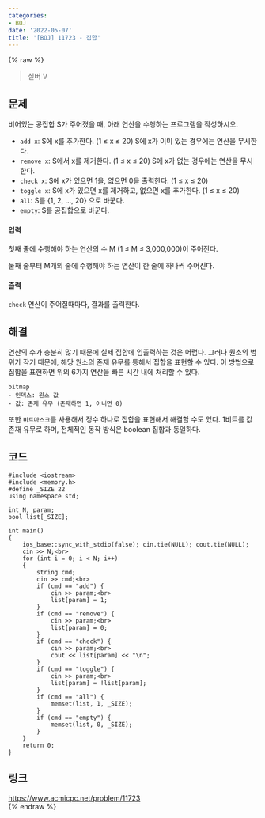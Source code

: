 ```yaml
---
categories:
- BOJ
date: '2022-05-07'
title: '[BOJ] 11723 - 집합'
---
```


{% raw %}
> 실버 V<br>

## 문제
비어있는 공집합 S가 주어졌을 때, 아래 연산을 수행하는 프로그램을 작성하시오.

-   `add x`: S에 x를 추가한다. (1 ≤ x ≤ 20) S에 x가 이미 있는 경우에는 연산을 무시한다.
-   `remove x`: S에서 x를 제거한다. (1 ≤ x ≤ 20) S에 x가 없는 경우에는 연산을 무시한다.
-   `check x`: S에 x가 있으면 1을, 없으면 0을 출력한다. (1 ≤ x ≤ 20)
-   `toggle x`: S에 x가 있으면 x를 제거하고, 없으면 x를 추가한다. (1 ≤ x ≤ 20)
-   `all`: S를 {1, 2, ..., 20} 으로 바꾼다.
-   `empty`: S를 공집합으로 바꾼다.

#### 입력
첫째 줄에 수행해야 하는 연산의 수 M (1 ≤ M ≤ 3,000,000)이 주어진다.

둘째 줄부터 M개의 줄에 수행해야 하는 연산이 한 줄에 하나씩 주어진다.

#### 출력
`check`  연산이 주어질때마다, 결과를 출력한다.

## 해결
연산의 수가 충분히 많기 때문에 실제 집합에 입출력하는 것은 어렵다. 그러나 원소의 범위가 작기 때문에, 해당 원소의 존재 유무를 통해서 집합을 표현할 수 있다. 이 방법으로 집합을 표현하면 위의 6가지 연산을 빠른 시간 내에 처리할 수 있다. 

```
bitmap
- 인덱스: 원소 값
- 값: 존재 유무 (존재하면 1, 아니면 0)
```

또한 `비트마스크`를 사용해서 정수 하나로 집합을 표현해서 해결할 수도 있다. 1비트를 값 존재 유무로 하며, 전체적인 동작 방식은 boolean 집합과 동일하다.

## 코드
```
#include <iostream>
#include <memory.h>
#define _SIZE 22
using namespace std;

int N, param;
bool list[_SIZE];

int main()
{
	ios_base::sync_with_stdio(false); cin.tie(NULL); cout.tie(NULL);
	cin >> N;<br>
	for (int i = 0; i < N; i++)
	{
		string cmd;
		cin >> cmd;<br>
		if (cmd == "add") {
			cin >> param;<br>
			list[param] = 1;
		}
		if (cmd == "remove") {
			cin >> param;<br>
			list[param] = 0;
		}
		if (cmd == "check") {
			cin >> param;<br>
			cout << list[param] << "\n";
		}
		if (cmd == "toggle") {
			cin >> param;<br>
			list[param] = !list[param];
		}
		if (cmd == "all") {
			memset(list, 1, _SIZE);
		}
		if (cmd == "empty") {
			memset(list, 0, _SIZE);
		}
	}
	return 0;
}
```

## 링크
https://www.acmicpc.net/problem/11723<br>
{% endraw %}